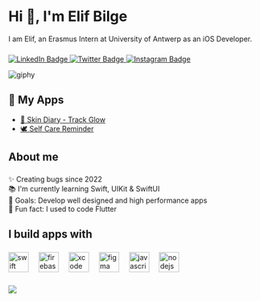 <h1 align="left">Hi  👋, I'm Elif Bilge </h1>

<p align="left">I am Elif, an Erasmus Intern at University of Antwerp as an iOS Developer.</p>

###

<a href="https://linkedin.com/in/elifbilgeparlak" target="_blank">
  <img src="https://img.shields.io/badge/LinkedIn-0077B5?style=for-the-badge&logo=linkedin&logoColor=white" alt="LinkedIn Badge"/>
</a>
<a href="https://twitter.com/elifbilgepp" target="_blank">
  <img src="https://img.shields.io/badge/Twitter-1DA1F2?style=for-the-badge&logo=twitter&logoColor=white" alt="Twitter Badge"/>
</a>
<a href="https://instagram.com/elif.codes" target="_blank">
  <img src="https://img.shields.io/badge/Instagram-E4405F?style=for-the-badge&logo=instagram&logoColor=white" alt="Instagram Badge"/>
</a>

![giphy](https://i.pinimg.com/originals/f9/57/6f/f9576fca9fc8ef79976a1d6327bbe9ae.gif)

<h2 align="left">📲 My Apps</h2>

- [🌿 Skin Diary - Track Glow](https://apps.apple.com/tr/app/skin-diary-track-glow/id6612022313)
- [🕊️ Self Care Reminder](https://apps.apple.com/tr/app/self-care-reminder/id1638343687)

###


<h2 align="left">About me</h2>

###

<p align="left">✨ Creating bugs since 2022<br>📚 I'm currently learning Swift, UIKit & SwiftUI<br>🎯 Goals: Develop well designed and high performance apps<br>🎲 Fun fact: I used to code Flutter</p>

###

<h2 align="left">I build apps with</h2>

###

<div align="left">
  <img src="https://cdn.jsdelivr.net/gh/devicons/devicon/icons/swift/swift-original.svg" height="40" alt="swift logo"  />
  <img width="12" />
  <img src="https://cdn.jsdelivr.net/gh/devicons/devicon/icons/firebase/firebase-plain.svg" height="40" alt="firebase logo"  />
  <img width="12" />
  <img src="https://cdn.jsdelivr.net/gh/devicons/devicon/icons/xcode/xcode-original.svg" height="40" alt="xcode logo"  />
  <img width="12" />
  <img src="https://cdn.jsdelivr.net/gh/devicons/devicon/icons/figma/figma-original.svg" height="40" alt="figma logo"  />
  <img width="12" />
  <img src="https://cdn.jsdelivr.net/gh/devicons/devicon/icons/javascript/javascript-original.svg" height="40" alt="javascript logo"  />
  <img width="12" />
  <img src="https://cdn.jsdelivr.net/gh/devicons/devicon/icons/nodejs/nodejs-original.svg" height="40" alt="nodejs logo"  />
</div>

###

<p> 
<img align = "center" src="https://github-readme-streak-stats.herokuapp.com?user=elifbilgep&theme=blueberry_duo">
</p>

